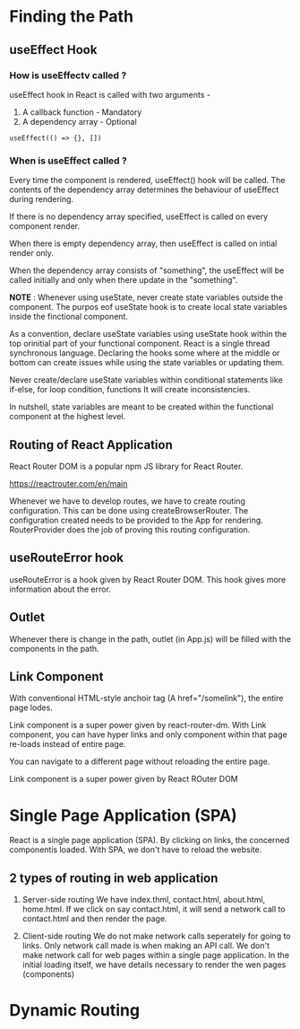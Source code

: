 # Finding the Path

## useEffect Hook

### How is useEffectv called ?
useEffect hook in React is called with two arguments - 
1. A callback function - Mandatory
2. A dependency array  - Optional

`useEffect(() => {}, [])`

### When is useEffect called ?
Every time the component is rendered, useEffect() hook will be called.
The contents of the dependency array determines the behaviour of useEffect 
during rendering.


If there is no dependency array specified, useEffect is called on every component render.

When there is empty dependency array, then useEffect is called on intial render only.

When the dependency array consists of "something", the useEffect will be called initially and only when 
there update in the "something".

**NOTE** : Whenever using useState, never create state variables outside the component. 
The purpos eof useState hook is to create local state variables inside the finctional component. 

As a convention, declare useState variables using useState hook within the top orinitial part
of your functional component. React is a single thread synchronous language. Declaring the hooks
some where at the middle or bottom can create issues while using the state variables or updating them. 

Never create/declare useState variables within conditional statements like if-else, for loop condition, functions
It will create inconsistencies. 

In nutshell, state variables are meant to be created within the functional component at the highest level. 

## Routing of React Application

React Router DOM is a popular npm JS library for React Router.

https://reactrouter.com/en/main

Whenever we have to develop routes, we have to create routing configuration.
This can be done using createBrowserRouter. The configuration created needs to be provided to the App
for rendering. RouterProvider does the job of proving this routing configuration.

## useRouteError hook

useRouteError is a hook given by React Router DOM. This hook gives more information about the error.

## Outlet

Whenever there is change in the path, outlet (in App.js) will be filled with the components in the path.

## Link Component
With conventional HTML-style anchoir tag (A href="/somelink"), the entire page lodes. 

Link component is a super power given by react-router-dm. With Link component, you can have hyper links
and only component within that page re-loads instead of entire page. 

You can navigate to a different page without reloading the entire page.

Link component is a super power given by React ROuter DOM

# Single Page Application (SPA)

React is a single page application (SPA). By clicking on links, the concerned componentis loaded. 
With SPA, we don't have to reload the website. 

## 2 types of routing in web application

1. Server-side routing 
We have index.thml, contact.html, about.html, home.html. If we click on say contact.html, it will send a network call to contact.html and 
then render the page.

2. Client-side routing 
We do not make network calls seperately for going to links. Only network call made is when making 
an API call. We don't make network call for web pages within a single page application.
In the initial loading itself, we have details necessary to render the wen pages (components)

# Dynamic Routing



